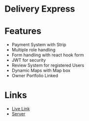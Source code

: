 # Delivery Express

# Features

- Payment System with Strip
- Multiple role handling
- Form handling with react hook form
- JWT for security
- Review System for registered Users
- Dynamic Maps with Map box
- Owner Portfolio Linked

# Links

- [Live Link](https://dexpress-3aef2.web.app/)
- [Server](https://github.com/shahriarmostafiz/Delivery_Express_Server)
